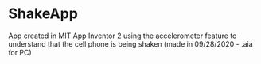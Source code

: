 # ShakeApp
App created in MIT App Inventor 2 using the accelerometer feature to understand that the cell phone is being shaken (made in 09/28/2020 - .aia for PC)
